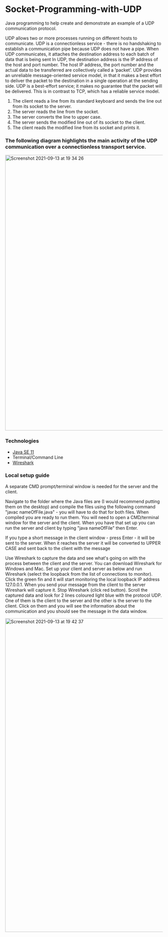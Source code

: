 # Socket-Programming-with-UDP

Java programming to help create and demonstrate an example of a UDP communication protocol. 

UDP allows two or more processes running on different hosts to communicate. UDP is a connectionless service - there is no handshaking to establish a communication pipe because UDP does not have a pipe. When UDP communicates, it attaches the destination address to each batch of data that is being sent  In UDP, the destination address is the IP address of the host and port number.  The host IP address, the port number and the actual data to be transferred are collectively called a ‘packet’. UDP provides an unreliable message-oriented service model, in that it makes a best effort to deliver the packet to the destination in a single operation at the sending side. UDP is a best-effort service; it makes no guarantee that the packet will be delivered. This is in contrast to TCP, which has a reliable service model.

1. The client reads a line from its standard keyboard and sends the line out from its socket to the server.
2. The server reads the line from the socket.
3. The server converts the line to upper case.
4. The server sends the modified line out of its socket to the client.
5. The client reads the modified line from its socket and prints it.

### The following diagram highlights the main activity of the UDP communication over a connectionless transport service.

<img width="881" alt="Screenshot 2021-09-13 at 19 34 26" src="https://user-images.githubusercontent.com/58150120/133138000-09cffede-299f-4e05-8e60-16cc67c26776.png">

### Technologies 

* [Java SE 11](https://www.oracle.com/uk/java/technologies/javase-jdk11-downloads.html)
* Terminal/Command Line
* [Wireshark](https://www.wireshark.org/download.html)

### Local setup guide

A separate CMD prompt/terminal window is needed for the server and the client. 

Navigate to the folder where the Java files are (I would recommend putting them on the desktop) and compile the files using the following command "javac nameOfFile.java" - you will have to do that for both files. When compiled you are ready to run them. You will need to open a CMD/terminal window for the server and the client. When you have that set up you can run the server and client by typing "java nameOfFile" then Enter.

If you type a short message in the client window  - press Enter - it will be sent to the server. When it reaches the server it will be converted to UPPER CASE and sent back to the client with the message

Use Wireshark to capture the data and see what's going on with the process between the client and the server. You can download Wireshark for Windows and Mac. Set up your client and server as below and run Wireshark (select the loopback from the list of connections to monitor). Click the green fin and it will start monitoring the local loopback IP address 127.0.0.1. When you send your message from the client to the server Wireshark will capture it. Stop Wireshark (click red button). Scroll the captured data and look for 2 lines coloured light blue with the protocol UDP. One of them is the client to the server and the other is the server to the client. Click on them and you will see the information about the communication and you should see the message in the data window.

<img width="1003" alt="Screenshot 2021-09-13 at 19 42 37" src="https://user-images.githubusercontent.com/58150120/133139098-2e0c9fb4-a46b-47b1-87be-7e77f910631c.png">


